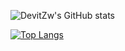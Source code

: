 ![DevitZw's GitHub stats](https://github-readme-stats-f-7igispxsw-devitzw.vercel.app/api?username=DevitZw&show_icons=true&count_private=true?&theme=aura)

[![Top Langs](https://github-readme-stats-f-7igispxsw-devitzw.vercel.app/api/top-langs/?username=DevitZw&layout=compact)](https://github.com/DevitZw/github-readme-stats)
